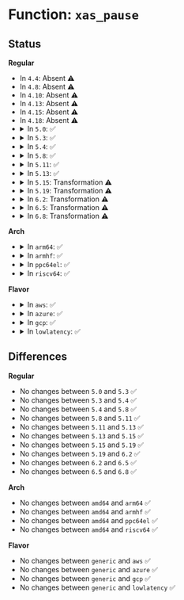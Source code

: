 # Function: <code>xas_pause</code>

## Status
<b>Regular</b>
<ul>
<li>
In <code>4.4</code>: Absent ⚠️
</li>
<li>
In <code>4.8</code>: Absent ⚠️
</li>
<li>
In <code>4.10</code>: Absent ⚠️
</li>
<li>
In <code>4.13</code>: Absent ⚠️
</li>
<li>
In <code>4.15</code>: Absent ⚠️
</li>
<li>
In <code>4.18</code>: Absent ⚠️
</li>
<li>
<details>
<summary>In <code>5.0</code>: ✅</summary>

```c
void xas_pause(struct xa_state *xas);
```

**Collision:** Unique Global

**Inline:** No

**Transformation:** False

**Instances:**

```
In lib/xarray.c (ffffffff81a16bc0)
Location: lib/xarray.c:944
Inline: False
Direct callers:
  - mm/page-writeback.c:tag_pages_for_writeback
  - mm/shmem.c:shmem_unuse
  - mm/shmem.c:shmem_partial_swap_usage
  - mm/khugepaged.c:khugepaged
  - mm/khugepaged.c:collapse_shmem
  - mm/memfd.c:memfd_fcntl
  - mm/memfd.c:memfd_fcntl
  - fs/dax.c:dax_writeback_mapping_range
  - fs/dax.c:dax_layout_busy_page
```
**Symbols:**

```
ffffffff81a16bc0-ffffffff81a16c2b: xas_pause (STB_GLOBAL)
```
</details>
</li>
<li>
<details>
<summary>In <code>5.3</code>: ✅</summary>

```c
void xas_pause(struct xa_state *xas);
```

**Collision:** Unique Global

**Inline:** No

**Transformation:** False

**Instances:**

```
In lib/xarray.c (ffffffff81a86750)
Location: lib/xarray.c:963
Inline: False
Direct callers:
  - mm/page-writeback.c:tag_pages_for_writeback
  - mm/shmem.c:shmem_unuse_inode
  - mm/shmem.c:shmem_partial_swap_usage
  - mm/khugepaged.c:khugepaged
  - mm/khugepaged.c:collapse_shmem
  - mm/memfd.c:memfd_wait_for_pins
  - mm/memfd.c:memfd_wait_for_pins
  - fs/dax.c:dax_writeback_mapping_range
  - fs/dax.c:dax_layout_busy_page
```
**Symbols:**

```
ffffffff81a86750-ffffffff81a867bb: xas_pause (STB_GLOBAL)
```
</details>
</li>
<li>
<details>
<summary>In <code>5.4</code>: ✅</summary>

```c
void xas_pause(struct xa_state *xas);
```

**Collision:** Unique Global

**Inline:** No

**Transformation:** False

**Instances:**

```
In lib/xarray.c (ffffffff81abd9d0)
Location: lib/xarray.c:964
Inline: False
Direct callers:
  - mm/page-writeback.c:tag_pages_for_writeback
  - mm/shmem.c:shmem_unuse_inode
  - mm/shmem.c:shmem_partial_swap_usage
  - mm/khugepaged.c:khugepaged_scan_mm_slot
  - mm/khugepaged.c:collapse_file
  - mm/memfd.c:memfd_wait_for_pins
  - mm/memfd.c:memfd_wait_for_pins
  - fs/dax.c:dax_writeback_mapping_range
  - fs/dax.c:dax_layout_busy_page
```
**Symbols:**

```
ffffffff81abd9d0-ffffffff81abda44: xas_pause (STB_GLOBAL)
```
</details>
</li>
<li>
<details>
<summary>In <code>5.8</code>: ✅</summary>

```c
void xas_pause(struct xa_state *xas);
```

**Collision:** Unique Global

**Inline:** No

**Transformation:** False

**Instances:**

```
In lib/xarray.c (ffffffff815f9a90)
Location: lib/xarray.c:964
Inline: False
Direct callers:
  - mm/page-writeback.c:tag_pages_for_writeback
  - mm/shmem.c:shmem_unuse_inode
  - mm/shmem.c:shmem_partial_swap_usage
  - mm/khugepaged.c:khugepaged_scan_file
  - mm/khugepaged.c:collapse_file
  - mm/memfd.c:memfd_wait_for_pins
  - fs/dax.c:dax_writeback_mapping_range
  - fs/dax.c:dax_layout_busy_page
```
**Symbols:**

```
ffffffff815f9a90-ffffffff815f9b07: xas_pause (STB_GLOBAL)
```
</details>
</li>
<li>
<details>
<summary>In <code>5.11</code>: ✅</summary>

```c
void xas_pause(struct xa_state *xas);
```

**Collision:** Unique Global

**Inline:** No

**Transformation:** False

**Instances:**

```
In lib/xarray.c (ffffffff8161e150)
Location: lib/xarray.c:1114
Inline: False
Direct callers:
  - arch/x86/kernel/cpu/sgx/encl.c:sgx_encl_may_map
  - mm/page-writeback.c:tag_pages_for_writeback
  - mm/shmem.c:shmem_unuse_inode
  - mm/shmem.c:shmem_partial_swap_usage
  - mm/madvise.c:force_shm_swapin_readahead
  - mm/khugepaged.c:khugepaged_scan_file
  - mm/khugepaged.c:collapse_file
  - mm/memfd.c:memfd_wait_for_pins
  - fs/dax.c:dax_writeback_mapping_range
  - fs/dax.c:dax_layout_busy_page_range
```
**Symbols:**

```
ffffffff8161e150-ffffffff8161e1c7: xas_pause (STB_GLOBAL)
```
</details>
</li>
<li>
<details>
<summary>In <code>5.13</code>: ✅</summary>

```c
void xas_pause(struct xa_state *xas);
```

**Collision:** Unique Global

**Inline:** No

**Transformation:** False

**Instances:**

```
In lib/xarray.c (ffffffff81601aa0)
Location: lib/xarray.c:1115
Inline: False
Direct callers:
  - arch/x86/kernel/cpu/sgx/encl.c:sgx_encl_may_map
  - mm/filemap.c:mapping_seek_hole_data
  - mm/page-writeback.c:tag_pages_for_writeback
  - mm/shmem.c:shmem_unuse_inode
  - mm/shmem.c:shmem_partial_swap_usage
  - mm/madvise.c:force_shm_swapin_readahead
  - mm/khugepaged.c:khugepaged_scan_file
  - mm/khugepaged.c:collapse_file
  - mm/memfd.c:memfd_wait_for_pins
  - fs/dax.c:dax_writeback_mapping_range
  - fs/dax.c:dax_layout_busy_page_range
```
**Symbols:**

```
ffffffff81601aa0-ffffffff81601b17: xas_pause (STB_GLOBAL)
```
</details>
</li>
<li>
<details>
<summary>In <code>5.15</code>: Transformation ⚠️</summary>

```c
void xas_pause(struct xa_state *xas);
```

**Collision:** Unique Global

**Inline:** No

**Transformation:** True

**Instances:**

```
In lib/xarray.c (0)
Location: lib/xarray.c:1115
Inline: False
Direct callers:
  - arch/x86/kernel/cpu/sgx/encl.c:sgx_encl_may_map
  - mm/filemap.c:mapping_seek_hole_data
  - mm/page-writeback.c:tag_pages_for_writeback
  - mm/shmem.c:shmem_unuse_inode
  - mm/shmem.c:shmem_partial_swap_usage
  - mm/madvise.c:force_shm_swapin_readahead
  - mm/khugepaged.c:khugepaged_scan_file
  - mm/khugepaged.c:collapse_file
  - mm/memfd.c:memfd_wait_for_pins
  - fs/dax.c:dax_writeback_mapping_range
  - fs/dax.c:dax_layout_busy_page_range
```
**Symbols:**

```
ffffffff81cdfbc5-ffffffff81cdfbe3: xas_pause.cold (STB_LOCAL)
ffffffff8166fa30-ffffffff8166faee: xas_pause (STB_GLOBAL)
```
</details>
</li>
<li>
<details>
<summary>In <code>5.19</code>: Transformation ⚠️</summary>

```c
void xas_pause(struct xa_state *xas);
```

**Collision:** Unique Global

**Inline:** No

**Transformation:** True

**Instances:**

```
In lib/xarray.c (0)
Location: lib/xarray.c:1122
Inline: False
Direct callers:
  - arch/x86/kernel/cpu/sgx/encl.c:sgx_encl_may_map
  - mm/filemap.c:mapping_seek_hole_data
  - mm/page-writeback.c:tag_pages_for_writeback
  - mm/shmem.c:shmem_unuse_inode
  - mm/shmem.c:shmem_partial_swap_usage
  - mm/madvise.c:force_shm_swapin_readahead
  - mm/khugepaged.c:khugepaged_scan_file
  - mm/khugepaged.c:collapse_file
  - mm/memfd.c:memfd_wait_for_pins
  - fs/dax.c:dax_writeback_mapping_range
  - fs/dax.c:dax_layout_busy_page_range
```
**Symbols:**

```
ffffffff81ea6397-ffffffff81ea63b5: xas_pause.cold (STB_LOCAL)
ffffffff81789f20-ffffffff8178a001: xas_pause (STB_GLOBAL)
```
</details>
</li>
<li>
<details>
<summary>In <code>6.2</code>: Transformation ⚠️</summary>

```c
void xas_pause(struct xa_state *xas);
```

**Collision:** Unique Global

**Inline:** No

**Transformation:** True

**Instances:**

```
In lib/xarray.c (0)
Location: lib/xarray.c:1122
Inline: False
Direct callers:
  - arch/x86/kernel/cpu/sgx/encl.c:sgx_encl_release
  - arch/x86/kernel/cpu/sgx/encl.c:sgx_encl_may_map
  - mm/filemap.c:mapping_seek_hole_data
  - mm/page-writeback.c:tag_pages_for_writeback
  - mm/shmem.c:shmem_unuse_inode
  - mm/shmem.c:shmem_partial_swap_usage
  - mm/madvise.c:force_shm_swapin_readahead
  - mm/khugepaged.c:hpage_collapse_scan_file
  - mm/khugepaged.c:collapse_file
  - mm/memfd.c:memfd_wait_for_pins
  - fs/dax.c:dax_writeback_mapping_range
  - fs/dax.c:dax_layout_busy_page_range
```
**Symbols:**

```
ffffffff820b7c1d-ffffffff820b7c3b: xas_pause.cold (STB_LOCAL)
ffffffff82047340-ffffffff82047421: xas_pause (STB_GLOBAL)
```
</details>
</li>
<li>
<details>
<summary>In <code>6.5</code>: Transformation ⚠️</summary>

```c
void xas_pause(struct xa_state *xas);
```

**Collision:** Unique Global

**Inline:** No

**Transformation:** True

**Instances:**

```
In lib/xarray.c (0)
Location: lib/xarray.c:1120
Inline: False
Direct callers:
  - arch/x86/kernel/cpu/sgx/encl.c:sgx_encl_release
  - arch/x86/kernel/cpu/sgx/encl.c:sgx_encl_may_map
  - mm/filemap.c:filemap_cachestat
  - mm/filemap.c:mapping_seek_hole_data
  - mm/page-writeback.c:tag_pages_for_writeback
  - mm/shmem.c:shmem_unuse_inode
  - mm/shmem.c:shmem_partial_swap_usage
  - mm/madvise.c:shmem_swapin_range
  - mm/khugepaged.c:hpage_collapse_scan_file
  - mm/memfd.c:memfd_wait_for_pins
  - fs/dax.c:dax_iomap_iter
  - fs/dax.c:dax_writeback_mapping_range
  - fs/dax.c:dax_layout_busy_page_range
```
**Symbols:**

```
ffffffff8213908e-ffffffff821390ac: xas_pause.cold (STB_LOCAL)
ffffffff820c59d0-ffffffff820c5ab1: xas_pause (STB_GLOBAL)
```
</details>
</li>
<li>
<details>
<summary>In <code>6.8</code>: Transformation ⚠️</summary>

```c
void xas_pause(struct xa_state *xas);
```

**Collision:** Unique Global

**Inline:** No

**Transformation:** True

**Instances:**

```
In lib/xarray.c (0)
Location: lib/xarray.c:1120
Inline: False
Direct callers:
  - arch/x86/kernel/cpu/sgx/encl.c:sgx_encl_release
  - arch/x86/kernel/cpu/sgx/encl.c:sgx_encl_may_map
  - mm/filemap.c:filemap_cachestat
  - mm/filemap.c:mapping_seek_hole_data
  - mm/page-writeback.c:tag_pages_for_writeback
  - mm/shmem.c:shmem_unuse_inode
  - mm/shmem.c:shmem_partial_swap_usage
  - mm/madvise.c:shmem_swapin_range
  - mm/khugepaged.c:hpage_collapse_scan_file
  - mm/memfd.c:memfd_wait_for_pins
  - fs/dax.c:dax_iomap_iter
  - fs/dax.c:dax_writeback_mapping_range
  - fs/dax.c:dax_layout_busy_page_range
```
**Symbols:**

```
ffffffff8221ae33-ffffffff8221ae51: xas_pause.cold (STB_LOCAL)
ffffffff821a0350-ffffffff821a0431: xas_pause (STB_GLOBAL)
```
</details>
</li>
</ul>
<b>Arch</b>
<ul>
<li>
<details>
<summary>In <code>arm64</code>: ✅</summary>

```c
void xas_pause(struct xa_state *xas);
```

**Collision:** Unique Global

**Inline:** No

**Transformation:** False

**Instances:**

```
In lib/xarray.c (ffff800010d98cb8)
Location: lib/xarray.c:964
Inline: False
Direct callers:
  - mm/page-writeback.c:tag_pages_for_writeback
  - mm/shmem.c:shmem_unuse_inode
  - mm/shmem.c:shmem_partial_swap_usage
  - mm/khugepaged.c:khugepaged
  - mm/khugepaged.c:collapse_file
  - mm/memfd.c:memfd_wait_for_pins
  - mm/memfd.c:memfd_wait_for_pins
  - fs/dax.c:dax_writeback_mapping_range
  - fs/dax.c:dax_layout_busy_page
```
**Symbols:**

```
ffff800010d98cb8-ffff800010d98d3c: xas_pause (STB_GLOBAL)
```
</details>
</li>
<li>
<details>
<summary>In <code>armhf</code>: ✅</summary>

```c
void xas_pause(struct xa_state *xas);
```

**Collision:** Unique Global

**Inline:** No

**Transformation:** False

**Instances:**

```
In lib/xarray.c (c0e9576c)
Location: lib/xarray.c:964
Inline: False
Direct callers:
  - mm/page-writeback.c:tag_pages_for_writeback
  - mm/shmem.c:shmem_unuse_inode
  - mm/shmem.c:shmem_partial_swap_usage
  - mm/memfd.c:memfd_wait_for_pins
  - mm/memfd.c:memfd_wait_for_pins
```
**Symbols:**

```
c0e9576c-c0e957d4: xas_pause (STB_GLOBAL)
```
</details>
</li>
<li>
<details>
<summary>In <code>ppc64el</code>: ✅</summary>

```c
void xas_pause(struct xa_state *xas);
```

**Collision:** Unique Global

**Inline:** No

**Transformation:** False

**Instances:**

```
In lib/xarray.c (c000000000ede4a0)
Location: lib/xarray.c:964
Inline: False
Direct callers:
  - mm/page-writeback.c:tag_pages_for_writeback
  - mm/shmem.c:shmem_unuse_inode
  - mm/shmem.c:shmem_partial_swap_usage
  - mm/khugepaged.c:khugepaged_scan_mm_slot
  - mm/khugepaged.c:collapse_file
  - mm/memfd.c:memfd_wait_for_pins
  - mm/memfd.c:memfd_wait_for_pins
  - fs/dax.c:dax_writeback_mapping_range
  - fs/dax.c:dax_layout_busy_page
```
**Symbols:**

```
c000000000ede4a0-c000000000ede58c: xas_pause (STB_GLOBAL)
```
</details>
</li>
<li>
<details>
<summary>In <code>riscv64</code>: ✅</summary>

```c
void xas_pause(struct xa_state *xas);
```

**Collision:** Unique Global

**Inline:** No

**Transformation:** False

**Instances:**

```
In lib/xarray.c (ffffffe0008c19de)
Location: lib/xarray.c:964
Inline: False
Direct callers:
  - mm/page-writeback.c:tag_pages_for_writeback
  - mm/shmem.c:shmem_unuse_inode
  - mm/shmem.c:shmem_partial_swap_usage
  - mm/memfd.c:memfd_wait_for_pins
  - mm/memfd.c:memfd_wait_for_pins
  - fs/dax.c:dax_writeback_mapping_range
  - fs/dax.c:dax_layout_busy_page
```
**Symbols:**

```
ffffffe0008c19de-ffffffe0008c1a3c: xas_pause (STB_GLOBAL)
```
</details>
</li>
</ul>
<b>Flavor</b>
<ul>
<li>
<details>
<summary>In <code>aws</code>: ✅</summary>

```c
void xas_pause(struct xa_state *xas);
```

**Collision:** Unique Global

**Inline:** No

**Transformation:** False

**Instances:**

```
In lib/xarray.c (ffffffff81a5c820)
Location: lib/xarray.c:964
Inline: False
Direct callers:
  - mm/page-writeback.c:tag_pages_for_writeback
  - mm/shmem.c:shmem_unuse_inode
  - mm/shmem.c:shmem_partial_swap_usage
  - mm/khugepaged.c:khugepaged_scan_mm_slot
  - mm/khugepaged.c:collapse_file
  - mm/memfd.c:memfd_wait_for_pins
  - mm/memfd.c:memfd_wait_for_pins
  - fs/dax.c:dax_writeback_mapping_range
  - fs/dax.c:dax_layout_busy_page
```
**Symbols:**

```
ffffffff81a5c820-ffffffff81a5c894: xas_pause (STB_GLOBAL)
```
</details>
</li>
<li>
<details>
<summary>In <code>azure</code>: ✅</summary>

```c
void xas_pause(struct xa_state *xas);
```

**Collision:** Unique Global

**Inline:** No

**Transformation:** False

**Instances:**

```
In lib/xarray.c (ffffffff81a19900)
Location: lib/xarray.c:964
Inline: False
Direct callers:
  - mm/page-writeback.c:tag_pages_for_writeback
  - mm/shmem.c:shmem_unuse_inode
  - mm/shmem.c:shmem_partial_swap_usage
  - mm/khugepaged.c:khugepaged_scan_mm_slot
  - mm/khugepaged.c:collapse_file
  - mm/memfd.c:memfd_wait_for_pins
  - mm/memfd.c:memfd_wait_for_pins
  - fs/dax.c:dax_writeback_mapping_range
  - fs/dax.c:dax_layout_busy_page
```
**Symbols:**

```
ffffffff81a19900-ffffffff81a19974: xas_pause (STB_GLOBAL)
```
</details>
</li>
<li>
<details>
<summary>In <code>gcp</code>: ✅</summary>

```c
void xas_pause(struct xa_state *xas);
```

**Collision:** Unique Global

**Inline:** No

**Transformation:** False

**Instances:**

```
In lib/xarray.c (ffffffff81ac8c10)
Location: lib/xarray.c:964
Inline: False
Direct callers:
  - mm/page-writeback.c:tag_pages_for_writeback
  - mm/shmem.c:shmem_unuse_inode
  - mm/shmem.c:shmem_partial_swap_usage
  - mm/khugepaged.c:khugepaged_scan_mm_slot
  - mm/khugepaged.c:collapse_file
  - mm/memfd.c:memfd_wait_for_pins
  - mm/memfd.c:memfd_wait_for_pins
  - fs/dax.c:dax_writeback_mapping_range
  - fs/dax.c:dax_layout_busy_page
```
**Symbols:**

```
ffffffff81ac8c10-ffffffff81ac8c84: xas_pause (STB_GLOBAL)
```
</details>
</li>
<li>
<details>
<summary>In <code>lowlatency</code>: ✅</summary>

```c
void xas_pause(struct xa_state *xas);
```

**Collision:** Unique Global

**Inline:** No

**Transformation:** False

**Instances:**

```
In lib/xarray.c (ffffffff81ad50f0)
Location: lib/xarray.c:964
Inline: False
Direct callers:
  - mm/page-writeback.c:tag_pages_for_writeback
  - mm/shmem.c:shmem_unuse_inode
  - mm/shmem.c:shmem_partial_swap_usage
  - mm/khugepaged.c:khugepaged
  - mm/khugepaged.c:collapse_file
  - mm/memfd.c:memfd_wait_for_pins
  - mm/memfd.c:memfd_wait_for_pins
  - fs/dax.c:dax_writeback_mapping_range
  - fs/dax.c:dax_layout_busy_page
```
**Symbols:**

```
ffffffff81ad50f0-ffffffff81ad5164: xas_pause (STB_GLOBAL)
```
</details>
</li>
</ul>

## Differences
<b>Regular</b>
<ul>
<li>
No changes between <code>5.0</code> and <code>5.3</code> ✅
</li>
<li>
No changes between <code>5.3</code> and <code>5.4</code> ✅
</li>
<li>
No changes between <code>5.4</code> and <code>5.8</code> ✅
</li>
<li>
No changes between <code>5.8</code> and <code>5.11</code> ✅
</li>
<li>
No changes between <code>5.11</code> and <code>5.13</code> ✅
</li>
<li>
No changes between <code>5.13</code> and <code>5.15</code> ✅
</li>
<li>
No changes between <code>5.15</code> and <code>5.19</code> ✅
</li>
<li>
No changes between <code>5.19</code> and <code>6.2</code> ✅
</li>
<li>
No changes between <code>6.2</code> and <code>6.5</code> ✅
</li>
<li>
No changes between <code>6.5</code> and <code>6.8</code> ✅
</li>
</ul>
<b>Arch</b>
<ul>
<li>
No changes between <code>amd64</code> and <code>arm64</code> ✅
</li>
<li>
No changes between <code>amd64</code> and <code>armhf</code> ✅
</li>
<li>
No changes between <code>amd64</code> and <code>ppc64el</code> ✅
</li>
<li>
No changes between <code>amd64</code> and <code>riscv64</code> ✅
</li>
</ul>
<b>Flavor</b>
<ul>
<li>
No changes between <code>generic</code> and <code>aws</code> ✅
</li>
<li>
No changes between <code>generic</code> and <code>azure</code> ✅
</li>
<li>
No changes between <code>generic</code> and <code>gcp</code> ✅
</li>
<li>
No changes between <code>generic</code> and <code>lowlatency</code> ✅
</li>
</ul>
